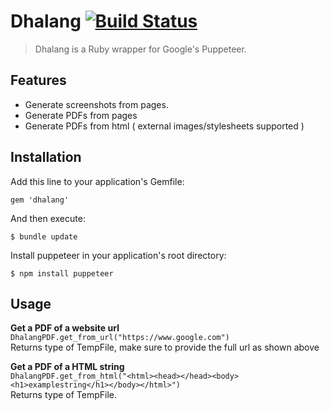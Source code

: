 # Dhalang [![Build Status](https://travis-ci.com/NielsSteensma/Dhalang.svg?token=XZgKAByw2KZjcrsCh8gW&branch=master)](https://travis-ci.com/NielsSteensma/Dhalang)

> Dhalang is a Ruby wrapper for Google's Puppeteer.


## Features
* Generate screenshots from pages.
* Generate PDFs from pages
* Generate PDFs from html ( external images/stylesheets supported )

## Installation
Add this line to your application's Gemfile:

    gem 'dhalang'

And then execute:

    $ bundle update

Install puppeteer in your application's root directory:

    $ npm install puppeteer

## Usage
__Get a PDF of a website url__  
`DhalangPDF.get_from_url("https://www.google.com")`  
Returns type of TempFile, make sure to provide the full url as shown above
  
  
__Get a PDF of a HTML string__  
`DhalangPDF.get_from_html("<html><head></head><body><h1>examplestring</h1></body></html>")`  
Returns type of TempFile.
